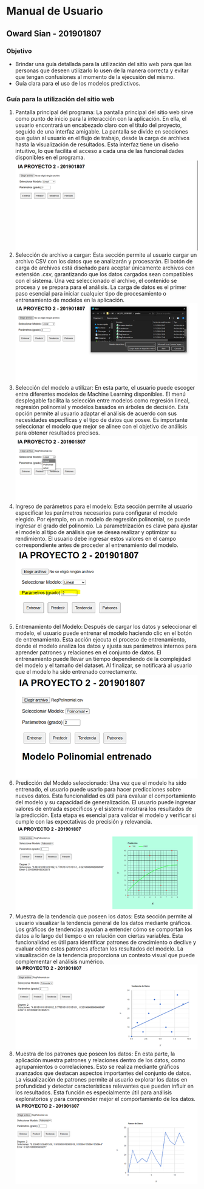 # Manual de Usuario
## Oward Sian - 201901807
### Objetivo
- Brindar una guía detallada para la utilización del sitio web para que las personas que deseen utilizarlo lo usen de la manera correcta y evitar que tengan confusiones al momento de la ejecusión del mismo.
- Guía clara para el uso de los modelos predictivos.

### Guía para la utilización del sitio web
1. Pantalla principal del programa: La pantalla principal del sitio web sirve como punto de inicio para la interacción con la aplicación. En ella, el usuario encontrará un encabezado claro con el título del proyecto, seguido de una interfaz amigable. La pantalla se divide en secciones que guían al usuario en el flujo de trabajo, desde la carga de archivos hasta la visualización de resultados. Esta interfaz tiene un diseño intuitivo, lo que facilita el acceso a cada una de las funcionalidades disponibles en el programa.
![alt text](assets/image.png)
2. Selección de archivo a cargar: Esta sección permite al usuario cargar un archivo CSV con los datos que se analizarán y procesarán. El botón de carga de archivos está diseñado para aceptar únicamente archivos con extensión .csv, garantizando que los datos cargados sean compatibles con el sistema. Una vez seleccionado el archivo, el contenido se procesa y se prepara para el análisis. La carga de datos es el primer paso esencial para iniciar cualquier tipo de procesamiento o entrenamiento de modelos en la aplicación.
![alt text](image.png)
3. Selección del modelo a utilizar: En esta parte, el usuario puede escoger entre diferentes modelos de Machine Learning disponibles. El menú desplegable facilita la selección entre modelos como regresión lineal, regresión polinomial y modelos basados en árboles de decisión. Esta opción permite al usuario adaptar el análisis de acuerdo con sus necesidades específicas y el tipo de datos que posee. Es importante seleccionar el modelo que mejor se alinee con el objetivo de análisis para obtener resultados precisos.
![alt text](image-1.png)
4. Ingreso de parámetros para el modelo: Esta sección permite al usuario especificar los parámetros necesarios para configurar el modelo elegido. Por ejemplo, en un modelo de regresión polinomial, se puede ingresar el grado del polinomio. La parametrización es clave para ajustar el modelo al tipo de análisis que se desea realizar y optimizar su rendimiento. El usuario debe ingresar estos valores en el campo correspondiente antes de proceder al entrenamiento del modelo.
![alt text](image-2.png)
5. Entrenamiento del Modelo: Después de cargar los datos y seleccionar el modelo, el usuario puede entrenar el modelo haciendo clic en el botón de entrenamiento. Esta acción ejecuta el proceso de entrenamiento, donde el modelo analiza los datos y ajusta sus parámetros internos para aprender patrones y relaciones en el conjunto de datos. El entrenamiento puede llevar un tiempo dependiendo de la complejidad del modelo y el tamaño del dataset. Al finalizar, se notificará al usuario que el modelo ha sido entrenado correctamente.
![alt text](image-3.png)
6. Predicción del Modelo seleccionado: Una vez que el modelo ha sido entrenado, el usuario puede usarlo para hacer predicciones sobre nuevos datos. Esta funcionalidad es útil para evaluar el comportamiento del modelo y su capacidad de generalización. El usuario puede ingresar valores de entrada específicos y el sistema mostrará los resultados de la predicción. Esta etapa es esencial para validar el modelo y verificar si cumple con las expectativas de precisión y relevancia.
![alt text](image-4.png)
7. Muestra de la tendencia que poseen los datos: Esta sección permite al usuario visualizar la tendencia general de los datos mediante gráficos. Los gráficos de tendencias ayudan a entender cómo se comportan los datos a lo largo del tiempo o en relación con ciertas variables. Esta funcionalidad es útil para identificar patrones de crecimiento o declive y evaluar cómo estos patrones afectan los resultados del modelo. La visualización de la tendencia proporciona un contexto visual que puede complementar el análisis numérico.
![alt text](image-5.png)
8. Muestra de los patrones que poseen los datos: En esta parte, la aplicación muestra patrones y relaciones dentro de los datos, como agrupamientos o correlaciones. Esto se realiza mediante gráficos avanzados que destacan aspectos importantes del conjunto de datos. La visualización de patrones permite al usuario explorar los datos en profundidad y detectar características relevantes que pueden influir en los resultados. Esta función es especialmente útil para análisis exploratorios y para comprender mejor el comportamiento de los datos.
![alt text](image-6.png)

